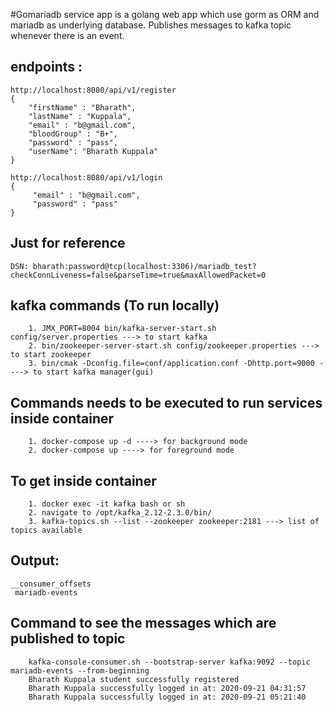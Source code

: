 #Gomariadb service app is a golang web app which use gorm as ORM and mariadb as underlying database. Publishes messages to kafka topic whenever there is an event.

## endpoints : 
    http://localhost:8080/api/v1/register
    {
        "firstName" : "Bharath",
        "lastName" : "Kuppala",
        "email" : "b@gmail.com",
        "bloodGroup" : "B+",
        "password" : "pass",
        "userName": "Bharath Kuppala"
    }

    http://localhost:8080/api/v1/login
    {
         "email" : "b@gmail.com",
         "password" : "pass"
    }

## Just for reference
    DSN: bharath:password@tcp(localhost:3306)/mariadb_test?checkConnLiveness=false&parseTime=true&maxAllowedPacket=0

## kafka commands (To run locally)
        1. JMX_PORT=8004 bin/kafka-server-start.sh config/server.properties ---> to start kafka
        2. bin/zookeeper-server-start.sh config/zookeeper.properties ---> to start zookeeper
        3. bin/cmak -Dconfig.file=conf/application.conf -Dhttp.port=9000 ----> to start kafka manager(gui)

## Commands needs to be executed to run services inside container
        1. docker-compose up -d ----> for background mode
        2. docker-compose up ----> for foreground mode

## To get inside container
        1. docker exec -it kafka bash or sh
        2. navigate to /opt/kafka_2.12-2.3.0/bin/
        3. kafka-topics.sh --list --zookeeper zookeeper:2181 ---> list of topics available 

## Output:
    __consumer_offsets
     mariadb-events

## Command to see the messages which are published to topic
        kafka-console-consumer.sh --bootstrap-server kafka:9092 --topic mariadb-events --from-beginning
        Bharath Kuppala student successfully registered
        Bharath Kuppala successfully logged in at: 2020-09-21 04:31:57
        Bharath Kuppala successfully logged in at: 2020-09-21 05:21:40
       



